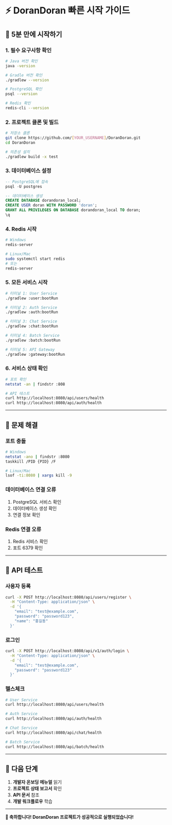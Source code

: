 # ⚡ DoranDoran 빠른 시작 가이드

## 🚀 5분 만에 시작하기

### 1. 필수 요구사항 확인
```bash
# Java 버전 확인
java -version

# Gradle 버전 확인
./gradlew --version

# PostgreSQL 확인
psql --version

# Redis 확인
redis-cli --version
```

### 2. 프로젝트 클론 및 빌드
```bash
# 저장소 클론
git clone https://github.com/[YOUR_USERNAME]/DoranDoran.git
cd DoranDoran

# 의존성 설치
./gradlew build -x test
```

### 3. 데이터베이스 설정
```sql
-- PostgreSQL에 접속
psql -U postgres

-- 데이터베이스 생성
CREATE DATABASE dorandoran_local;
CREATE USER doran WITH PASSWORD 'doran';
GRANT ALL PRIVILEGES ON DATABASE dorandoran_local TO doran;
\q
```

### 4. Redis 시작
```bash
# Windows
redis-server

# Linux/Mac
sudo systemctl start redis
# 또는
redis-server
```

### 5. 모든 서비스 시작
```bash
# 터미널 1: User Service
./gradlew :user:bootRun

# 터미널 2: Auth Service
./gradlew :auth:bootRun

# 터미널 3: Chat Service
./gradlew :chat:bootRun

# 터미널 4: Batch Service
./gradlew :batch:bootRun

# 터미널 5: API Gateway
./gradlew :gateway:bootRun
```

### 6. 서비스 상태 확인
```bash
# 포트 확인
netstat -an | findstr :808

# API 테스트
curl http://localhost:8080/api/users/health
curl http://localhost:8080/api/auth/health
```

---

## 🔧 문제 해결

### 포트 충돌
```bash
# Windows
netstat -ano | findstr :8080
taskkill /PID {PID} /F

# Linux/Mac
lsof -ti:8080 | xargs kill -9
```

### 데이터베이스 연결 오류
1. PostgreSQL 서비스 확인
2. 데이터베이스 생성 확인
3. 연결 정보 확인

### Redis 연결 오류
1. Redis 서비스 확인
2. 포트 6379 확인

---

## 📱 API 테스트

### 사용자 등록
```bash
curl -X POST http://localhost:8080/api/users/register \
  -H "Content-Type: application/json" \
  -d '{
    "email": "test@example.com",
    "password": "password123",
    "name": "홍길동"
  }'
```

### 로그인
```bash
curl -X POST http://localhost:8080/api/v1/auth/login \
  -H "Content-Type: application/json" \
  -d '{
    "email": "test@example.com",
    "password": "password123"
  }'
```

### 헬스체크
```bash
# User Service
curl http://localhost:8080/api/users/health

# Auth Service
curl http://localhost:8080/api/auth/health

# Chat Service
curl http://localhost:8080/api/chat/health

# Batch Service
curl http://localhost:8080/api/batch/health
```

---

## 🎯 다음 단계

1. **개발자 온보딩 메뉴얼** 읽기
2. **프로젝트 상태 보고서** 확인
3. **API 문서** 참조
4. **개발 워크플로우** 학습

---

**🎉 축하합니다! DoranDoran 프로젝트가 성공적으로 실행되었습니다!**
